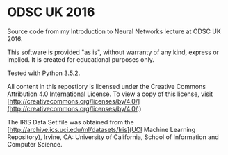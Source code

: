 # ODSC UK 2016
Source code from my Introduction to Neural Networks lecture at ODSC UK 2016.

This software is provided "as is", without warranty of any kind, express or implied. It is created for educational purposes only.

Tested with Python 3.5.2.

All content in this repostiory is licensed under the Creative Commons Attribution 4.0 International License. To view a copy of this license, visit [http://creativecommons.org/licenses/by/4.0/](http://creativecommons.org/licenses/by/4.0/.)

The IRIS Data Set file was obtained from the [http://archive.ics.uci.edu/ml/datasets/Iris](UCI Machine Learning Repository), Irvine, CA: University of California, School of Information and Computer Science.
